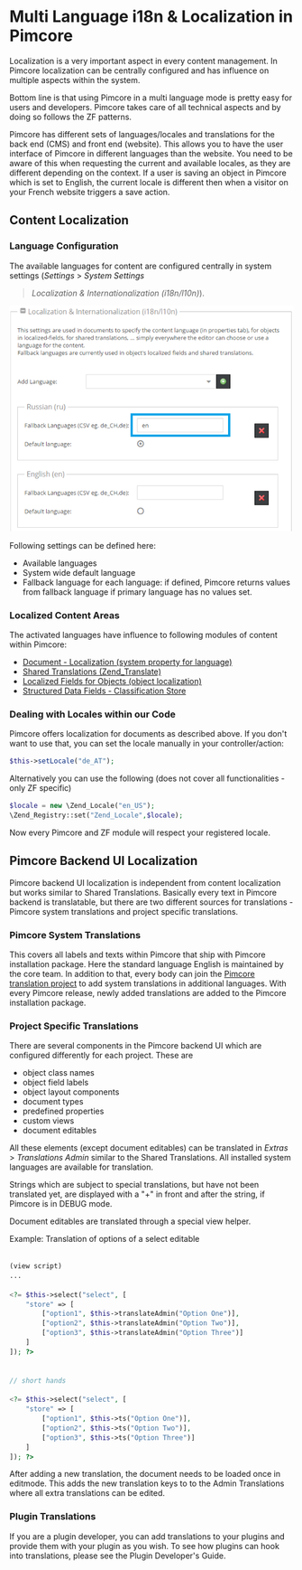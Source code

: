 # Multi Language i18n & Localization in Pimcore

Localization is a very important aspect in every content management. In Pimcore localization can be centrally configured 
and has influence on multiple aspects within the system. 

Bottom line is that using Pimcore in a multi language mode is pretty easy for users and developers. Pimcore takes care 
of all technical aspects and by doing so follows the ZF patterns.

Pimcore has different sets of languages/locales and translations for the back end (CMS) and front end (website). This allows you to have the user interface of Pimcore in different languages than the website. You need to be aware of this when requesting the current and available locales, as they are different depending on the context. If a user is saving an object in Pimcore which is set to English, the current locale is different then when a visitor on your French website triggers a save action.
 
## Content Localization 

### Language Configuration
The available languages for content are configured centrally in system settings (*Settings* > *System Settings*
> *Localization & Internationalization (i18n/l10n)*). 

![Localization Settings](../img/localization-settings.png)

Following settings can be defined here: 
* Available languages
* System wide default language
* Fallback language for each language: if defined, Pimcore returns values from fallback language if primary language has 
 no values set. 


### Localized Content Areas
The activated languages have influence to following modules of content within Pimcore: 

* [Document - Localization (system property for language)](./02_Localize_your_Documents.md)
* [Shared Translations (Zend_Translate)](./04_Shared_Translations.md)
* [Localized Fields for Objects (object localization)](../05_Objects/01_Object_Classes/01_Data_Types/23_Localized_Fields.md)
* [Structured Data Fields - Classification Store](../05_Objects/01_Object_Classes/01_Data_Types/13_Classification_Store.md)


### Dealing with Locales within our Code
Pimcore offers localization for documents as described above. If you don't want to use that, you can set the locale 
manually in your controller/action: 

```php
$this->setLocale("de_AT");
```

Alternatively you can use the following (does not cover all functionalities - only ZF specific)
```php
$locale = new \Zend_Locale("en_US");
\Zend_Registry::set("Zend_Locale",$locale);
```
Now every Pimcore and ZF module will respect your registered locale.


## Pimcore Backend UI Localization 

Pimcore backend UI localization is independent from content localization but works similar to Shared Translations. 
Basically every text in Pimcore backend is translatable, but there are two different sources for translations - Pimcore
system translations and project specific translations. 


### Pimcore System Translations
This covers all labels and texts within Pimcore that ship with Pimcore installation package. Here the standard language 
English is maintained by the core team. In addition to that, every body can join the 
 [Pimcore translation project](http://www.pimcore.org/en/community/translations) to add system translations in additional
 languages. With every Pimcore release, newly added translations are added to the Pimcore installation package.


### Project Specific Translations
There are several components in the Pimcore backend UI which are configured differently for each project. These are

* object class names
* object field labels
* object layout components
* document types
* predefined properties
* custom views
* document editables

All these elements (except document editables) can be translated in *Extras* > *Translations Admin* similar to the
Shared Translations. All installed system languages are available for translation.

Strings which are subject to special translations, but have not been translated yet, are displayed with a "+" in front 
and after the string, if Pimcore is in DEBUG mode.
 

Document editables are translated through a special view helper.

Example: Translation of options of a select editable
```php

(view script)
...
 
<?= $this->select("select", [
    "store" => [
        ["option1", $this->translateAdmin("Option One")],
        ["option2", $this->translateAdmin("Option Two")],
        ["option3", $this->translateAdmin("Option Three")]
    ]
]); ?>


// short hands

<?= $this->select("select", [
    "store" => [
        ["option1", $this->ts("Option One")],
        ["option2", $this->ts("Option Two")],
        ["option3", $this->ts("Option Three")]
    ]
]); ?>


```
After adding a new translation, the document needs to be loaded once in editmode. This adds the new translation keys to 
to the Admin Translations where all extra translations can be edited.

  
### Plugin Translations
If you are a plugin developer, you can add translations to your plugins and provide them with your plugin as you wish. 
To see how plugins can hook into translations, please see the Plugin Developer's Guide.

